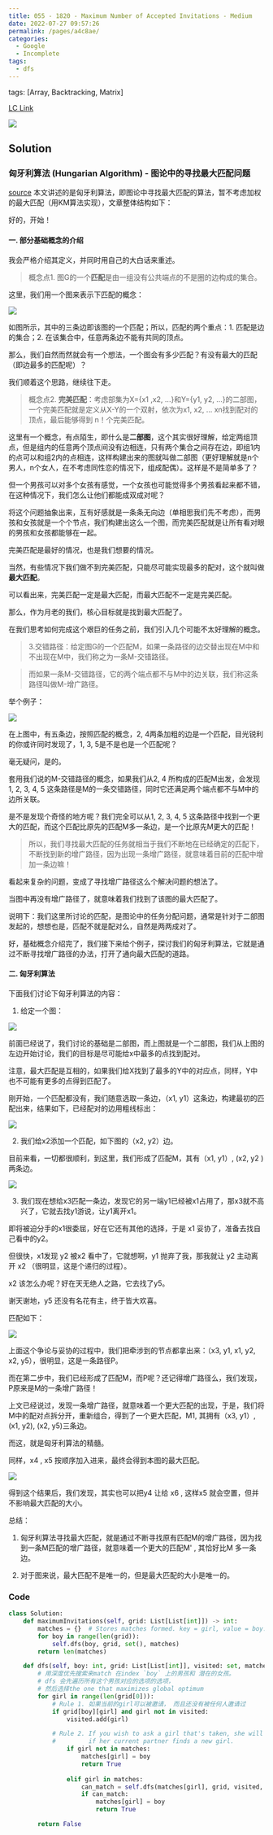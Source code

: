 ```yaml
---
title: 055 - 1820 - Maximum Number of Accepted Invitations - Medium
date: 2022-07-27 09:57:26
permalink: /pages/a4c8ae/
categories:
  - Google
  - Incomplete
tags:
  - dfs
---
```

tags: [Array, Backtracking, Matrix]

[LC Link](https://leetcode.cn/problems/maximum-number-of-accepted-invitations/)

![](https://raw.githubusercontent.com/emmableu/image/master/202208091717865.png)


## Solution
### 匈牙利算法 (Hungarian Algorithm) - 图论中的寻找最大匹配问题
[source](https://blog.csdn.net/u013384984/article/details/90718287)
本文讲述的是匈牙利算法，即图论中寻找最大匹配的算法，暂不考虑加权的最大匹配（用KM算法实现），文章整体结构如下：

好的，开始！

#### 一. 部分基础概念的介绍

我会严格介绍其定义，并同时用自己的大白话来重述。

> 概念点1. 图G的一个**匹配**是由一组没有公共端点的不是圈的边构成的集合。

这里，我们用一个图来表示下匹配的概念：

![](https://raw.githubusercontent.com/emmableu/image/master/202208101325534.png)

如图所示，其中的三条边即该图的一个匹配；所以，匹配的两个重点：1. 匹配是边的集合；2. 在该集合中，任意两条边不能有共同的顶点。

那么，我们自然而然就会有一个想法，一个图会有多少匹配？有没有最大的匹配（即边最多的匹配呢）？

我们顺着这个思路，继续往下走。

> 概念点2. **完美匹配**：考虑部集为X={x1 ,x2, ...}和Y={y1, y2, ...}的二部图，一个完美匹配就是定义从X-Y的一个双射，依次为x1, x2, ... xn找到配对的顶点，最后能够得到 n！个完美匹配。

这里有一个概念，有点陌生，即什么是**二部图**，这个其实很好理解，给定两组顶点，但是组内的任意两个顶点间没有边相连，只有两个集合之间存在边，即组1内的点可以和组2内的点相连，这样构建出来的图就叫做二部图（更好理解就是n个男人，n个女人，在不考虑同性恋的情况下，组成配偶）。这样是不是简单多了？

但一个男孩可以对多个女孩有感觉，一个女孩也可能觉得多个男孩看起来都不错，在这种情况下，我们怎么让他们都能成双成对呢？

将这个问题抽象出来，互有好感就是一条条无向边（单相思我们先不考虑），而男孩和女孩就是一个个节点，我们构建出这么一个图，而完美匹配就是让所有看对眼的男孩和女孩都能够在一起。

完美匹配是最好的情况，也是我们想要的情况。

当然，有些情况下我们做不到完美匹配，只能尽可能实现最多的配对，这个就叫做**最大匹配**。

可以看出来，完美匹配一定是最大匹配，而最大匹配不一定是完美匹配。

那么，作为月老的我们，核心目标就是找到最大匹配了。

在我们思考如何完成这个艰巨的任务之前，我们引入几个可能不太好理解的概念。

> 3.交错路径：给定图G的一个匹配M，如果一条路径的边交替出现在M中和不出现在M中，我们称之为一条M-交错路径。

> 而如果一条M-交错路径，它的两个端点都不与M中的边关联，我们称这条路径叫做M-增广路径。

举个例子：

![](https://raw.githubusercontent.com/emmableu/image/master/202208101351299.png)

在上图中，有五条边，按照匹配的概念，2, 4两条加粗的边是一个匹配，目光锐利的你或许同时发现了，1, 3, 5是不是也是一个匹配呢？

毫无疑问，是的。

套用我们说的M-交错路径的概念，如果我们从2, 4 所构成的匹配M出发，会发现 1, 2, 3, 4, 5 这条路径是M的一条交错路径，同时它还满足两个端点都不与M中的边所关联。

是不是发现个奇怪的地方呢？我们完全可以从1, 2, 3, 4, 5 这条路径中找到一个更大的匹配，而这个匹配比原先的匹配M多一条边，是一个比原先M更大的匹配！

> 所以，我们寻找最大匹配的任务就相当于我们不断地在已经确定的匹配下，不断找到新的增广路径，因为出现一条增广路径，就意味着目前的匹配中增加一条边嘛！

看起来复杂的问题，变成了寻找增广路径这么个解决问题的想法了。

当图中再没有增广路径了，就意味着我们找到了该图的最大匹配了。

说明下：我们这里所讨论的匹配，是图论中的任务分配问题，通常是针对于二部图发起的，想想也是，匹配不就是配对么，自然是两两成对了。

好，基础概念介绍完了，我们接下来给个例子，探讨我们的匈牙利算法，它就是通过不断寻找增广路径的办法，打开了通向最大匹配的道路。

#### 二. 匈牙利算法

下面我们讨论下匈牙利算法的内容：

1. 给定一个图：

![](https://raw.githubusercontent.com/emmableu/image/master/202208101357554.png)


前面已经说了，我们讨论的基础是二部图，而上图就是一个二部图，我们从上图的左边开始讨论，我们的目标是尽可能给x中最多的点找到配对。

注意，最大匹配是互相的，如果我们给X找到了最多的Y中的对应点，同样，Y中也不可能有更多的点得到匹配了。

刚开始，一个匹配都没有，我们随意选取一条边，（x1, y1）这条边，构建最初的匹配出来，结果如下，已经配对的边用粗线标出：

![](https://raw.githubusercontent.com/emmableu/image/master/202208101358011.png)

2. 我们给x2添加一个匹配，如下图的（x2, y2）边。

目前来看，一切都很顺利，到这里，我们形成了匹配M，其有（x1,  y1）, (x2,  y2 ) 两条边。

![](https://raw.githubusercontent.com/emmableu/image/master/202208101358684.png)

3. 我们现在想给x3匹配一条边，发现它的另一端y1已经被x1占用了，那x3就不高兴了，它就去找y1游说，让y1离开x1。

即将被迫分手的x1很委屈，好在它还有其他的选择，于是 x1 妥协了，准备去找自己看中的y2。

但很快，x1发现 y2 被x2 看中了，它就想啊，y1 抛弃了我，那我就让 y2 主动离开 x2 （很明显，这是个递归的过程）。

x2 该怎么办呢？好在天无绝人之路，它去找了y5。

谢天谢地，y5 还没有名花有主，终于皆大欢喜。

匹配如下：

![](https://raw.githubusercontent.com/emmableu/image/master/202208101359854.png)

上面这个争论与妥协的过程中，我们把牵涉到的节点都拿出来：（x3, y1, x1, y2, x2, y5），很明显，这是一条路径P。

而在第二步中，我们已经形成了匹配M，而P呢？还记得增广路径么，我们发现，P原来是M的一条增广路径！

上文已经说过，发现一条增广路径，就意味着一个更大匹配的出现，于是，我们将M中的配对点拆分开，重新组合，得到了一个更大匹配，M1, 其拥有（x3,  y1）,(x1,  y2),  (x2,  y5)三条边。

而这，就是匈牙利算法的精髓。

同样，x4 , x5 按顺序加入进来，最终会得到本图的最大匹配。

![](https://raw.githubusercontent.com/emmableu/image/master/202208101400177.png)

得到这个结果后，我们发现，其实也可以把y4 让给 x6 , 这样x5 就会空置，但并不影响最大匹配的大小。

总结：

1. 匈牙利算法寻找最大匹配，就是通过不断寻找原有匹配M的增广路径，因为找到一条M匹配的增广路径，就意味着一个更大的匹配M' , 其恰好比M 多一条边。

2. 对于图来说，最大匹配不是唯一的，但是最大匹配的大小是唯一的。


### Code
```python
class Solution:
	def maximumInvitations(self, grid: List[List[int]]) -> int:
		matches = {}  # Stores matches formed. key = girl, value = boy.
		for boy in range(len(grid)):
			self.dfs(boy, grid, set(), matches)
		return len(matches)

	def dfs(self, boy: int, grid: List[List[int]], visited: set, matches: dict) -> bool:
		# 用深度优先搜索来match 在index `boy` 上的男孩和 潜在的女孩。
		# dfs 会先遍历所有这个男孩对应的选项的选项，
		# 然后选择the one that maximizes global optimum
		for girl in range(len(grid[0])):
			# Rule 1. 如果当前的girl可以被邀请， 而且还没有被任何人邀请过
			if grid[boy][girl] and girl not in visited:
				visited.add(girl)

			# Rule 2. If you wish to ask a girl that's taken, she will only go with you
			#         if her current partner finds a new girl.
				if girl not in matches:
					matches[girl] = boy
					return True
				
				elif girl in matches:
					can_match = self.dfs(matches[girl], grid, visited, matches)
					if can_match:
						matches[girl] = boy
						return True

		return False
```